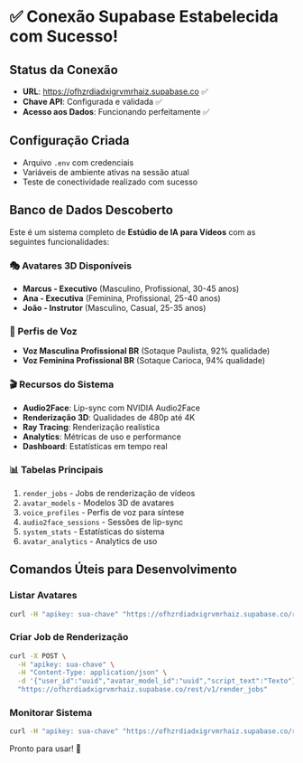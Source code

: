 # ✅ Conexão Supabase Estabelecida com Sucesso!

## Status da Conexão
- **URL**: https://ofhzrdiadxigrvmrhaiz.supabase.co ✅
- **Chave API**: Configurada e validada ✅
- **Acesso aos Dados**: Funcionando perfeitamente ✅

## Configuração Criada
- Arquivo `.env` com credenciais
- Variáveis de ambiente ativas na sessão atual
- Teste de conectividade realizado com sucesso

## Banco de Dados Descoberto
Este é um sistema completo de **Estúdio de IA para Vídeos** com as seguintes funcionalidades:

### 🎭 Avatares 3D Disponíveis
- **Marcus - Executivo** (Masculino, Profissional, 30-45 anos)
- **Ana - Executiva** (Feminina, Profissional, 25-40 anos) 
- **João - Instrutor** (Masculino, Casual, 25-35 anos)

### 🎤 Perfis de Voz
- **Voz Masculina Profissional BR** (Sotaque Paulista, 92% qualidade)
- **Voz Feminina Profissional BR** (Sotaque Carioca, 94% qualidade)

### 🎬 Recursos do Sistema
- **Audio2Face**: Lip-sync com NVIDIA Audio2Face
- **Renderização 3D**: Qualidades de 480p até 4K
- **Ray Tracing**: Renderização realística
- **Analytics**: Métricas de uso e performance
- **Dashboard**: Estatísticas em tempo real

### 📊 Tabelas Principais
1. `render_jobs` - Jobs de renderização de vídeos
2. `avatar_models` - Modelos 3D de avatares
3. `voice_profiles` - Perfis de voz para síntese
4. `audio2face_sessions` - Sessões de lip-sync
5. `system_stats` - Estatísticas do sistema
6. `avatar_analytics` - Analytics de uso

## Comandos Úteis para Desenvolvimento

### Listar Avatares
```bash
curl -H "apikey: sua-chave" "https://ofhzrdiadxigrvmrhaiz.supabase.co/rest/v1/avatar_models"
```

### Criar Job de Renderização
```bash
curl -X POST \
  -H "apikey: sua-chave" \
  -H "Content-Type: application/json" \
  -d '{"user_id":"uuid","avatar_model_id":"uuid","script_text":"Texto"}' \
  "https://ofhzrdiadxigrvmrhaiz.supabase.co/rest/v1/render_jobs"
```

### Monitorar Sistema
```bash
curl -H "apikey: sua-chave" "https://ofhzrdiadxigrvmrhaiz.supabase.co/rest/v1/system_stats"
```

Pronto para usar! 🚀